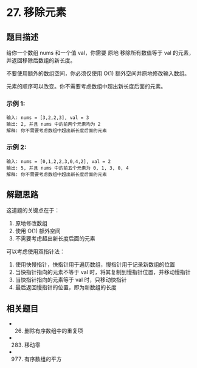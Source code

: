 # 27. 移除元素

## 题目描述

给你一个数组 nums 和一个值 val，你需要 原地 移除所有数值等于 val 的元素，并返回移除后数组的新长度。

不要使用额外的数组空间，你必须仅使用 O(1) 额外空间并原地修改输入数组。

元素的顺序可以改变。你不需要考虑数组中超出新长度后面的元素。

### 示例 1:
```
输入: nums = [3,2,2,3], val = 3
输出: 2, 并且 nums 中的前两个元素均为 2
解释: 你不需要考虑数组中超出新长度后面的元素
```

### 示例 2:
```
输入: nums = [0,1,2,2,3,0,4,2], val = 2
输出: 5, 并且 nums 中的前五个元素为 0, 1, 3, 0, 4
解释: 你不需要考虑数组中超出新长度后面的元素
```

## 解题思路

这道题的关键点在于：
1. 原地修改数组
2. 使用 O(1) 额外空间
3. 不需要考虑超出新长度后面的元素

可以考虑使用双指针法：
1. 使用快慢指针，快指针用于遍历数组，慢指针用于记录新数组的位置
2. 当快指针指向的元素不等于 val 时，将其复制到慢指针位置，并移动慢指针
3. 当快指针指向的元素等于 val 时，只移动快指针
4. 最后返回慢指针的位置，即为新数组的长度

## 相关题目

- 26. 删除有序数组中的重复项
- 283. 移动零
- 977. 有序数组的平方 